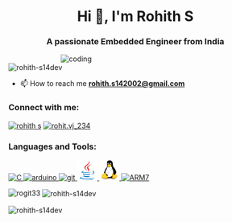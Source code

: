 <h1 align="center">Hi 👋, I'm Rohith S</h1>
<h3 align="center">A passionate Embedded Engineer from India</h3>

<img align="right" alt="coding" width="400" src="https://imgs.search.brave.com/FrOhz6OSIWnq4YHmHKUaqDJyfb_r_9qhlgapHALPk-Q/rs:fit:680:428:1/g:ce/aHR0cHM6Ly9pLnBp/bmltZy5jb20vb3Jp/Z2luYWxzLzU0L2Uz/LzdkLzU0ZTM3ZDgw/NzRlYmNkZTFkOTZj/NzdkN2IyYTdmMzEw/LmdpZg.gif">

<p align="left"> <img src="https://komarev.com/ghpvc/?username=rohith-s14dev&label=Profile%20views&color=0e75b6&style=flat" alt="rohith-s14dev" /> </p>

- 📫 How to reach me **rohith.s142002@gmail.com**

<h3 align="left">Connect with me:</h3>
<p align="left">
<a href="https://linkedin.com/in/rohith-s14" target="blank"><img align="center" src="https://raw.githubusercontent.com/rahuldkjain/github-profile-readme-generator/master/src/images/icons/Social/linked-in-alt.svg" alt="rohith s" height="30" width="40" /></a>
<a href="https://instagram.com/rohit.vj_234" target="blank"><img align="center" src="https://raw.githubusercontent.com/rahuldkjain/github-profile-readme-generator/master/src/images/icons/Social/instagram.svg" alt="rohit.vj_234" height="30" width="40" /></a>
</p>

<h3 align="left">Languages and Tools:</h3>
<p align="left"> <a href="https://visualstudio.microsoft.com/vs/features/cplusplus/" target="_blank" rel="noreferrer"> <img src="https://encrypted-tbn0.gstatic.com/images?q=tbn:ANd9GcTPGGOif2hN0ojHqVg2OZDQgERhHVD70MoaDg&s" alt="C" width="40" height="40"/> </a> <a href="https://www.arduino.cc/" target="_blank" rel="noreferrer"> <img src="https://cdn.worldvectorlogo.com/logos/arduino-1.svg" alt="arduino" width="40" height="40"/> </a> <a href="https://git-scm.com/" target="_blank" rel="noreferrer"> <img src="https://www.vectorlogo.zone/logos/git-scm/git-scm-icon.svg" alt="git" width="40" height="40"/> </a> <a href="https://www.java.com" target="_blank" rel="noreferrer"> <img src="https://raw.githubusercontent.com/devicons/devicon/master/icons/java/java-original.svg" alt="java" width="40" height="40"/> </a> <a href="https://www.linux.org/" target="_blank" rel="noreferrer"> <img src="https://raw.githubusercontent.com/devicons/devicon/master/icons/linux/linux-original.svg" alt="linux" width="40" height="40"/> </a> <a href="https://www.google.com/url?sa=t&source=web&rct=j&opi=89978449&url=https://developer.arm.com/documentation/dvi0027/latest/the-arm7-family&ved=2ahUKEwi1gruFgs-KAxVgZWwGHUwtAXUQFnoECBcQAQ&usg=AOvVaw1eoICSCaubplybqbzku97s" target="_blank" rel="noreferrer"> <img src="https://www.google.com/imgres?q=arm7%20logo&imgurl=https%3A%2F%2Fwww.arm.com%2F-%2Fmedia%2Fglobal%2Flogos%2FArm-logo-reverse-white.svg%3Fh%3D175%26w%3D300%26hash%3DF5A828FC9C66575A911DF0B5CB3D04B4E8E5DC50%26hash%3DF5A828FC9C66575A911DF0B5CB3D04B4E8E5DC50%26rev%3Deaec4c52555444d88724efb836789ee2&imgrefurl=https%3A%2F%2Fwww.arm.com%2Fcompany%2Fpolicies%2Ftrademarks%2Fguidelines-corporate-logo&docid=Od5_mqANuJhf0M&tbnid=1uIHRuTqwDD0fM&vet=12ahUKEwiq9oKygs-KAxVeUGwGHTALKW0QM3oECGgQAA..i&w=800&h=465&hcb=2&ved=2ahUKEwiq9oKygs-KAxVeUGwGHTALKW0QM3oECGgQAA" alt="ARM7" width="40" height="40"/> </a>  </p>

<p><img align="left" src="https://github-readme-stats.vercel.app/api/top-langs?username=rohith-s14dev&show_icons=true&locale=en&layout=compact" alt="rogit33" /></p>

<p>&nbsp;<img align="center" src="https://github-readme-stats.vercel.app/api?username=rohith-s14dev&show_icons=true&locale=en" alt="rohith-s14dev" /></p>

<p><img align="center" src="https://github-readme-streak-stats.herokuapp.com/?user=rohith-s14dev&" alt="rohith-s14dev" /></p>

